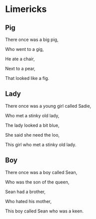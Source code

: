 # **Limericks**

Pig
-
There once was a big pig,

 Who went to a gig,
 
 He ate a chair,
 
 Next to a pear,
 
 That looked like a fig.

Lady
-
There once was a young girl called Sadie,

Who met a stinky old lady,

The lady looked a bit blue,

She said she need the loo,

This girl who met a stinky old lady.

Boy
-
There once was a boy called Sean,

Who was the son of the queen,

Sean had a brother,

Who hated his mother,

This boy called Sean who was a keen.


